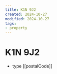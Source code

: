 ```yaml
---
title: K1N 9J2
created: 2024-10-27
modified: 2024-10-27
tags: 
- property
---
```

# K1N 9J2
- type [[postalCode]]